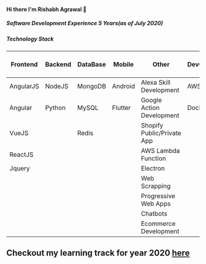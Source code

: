 #### Hi there I'm Rishabh Agrawal 👋 

##### Software Development Experience 5 Years(as of July 2020)

##### Technology Stack
|Frontend | Backend | DataBase| Mobile  | Other | DevOps | Other Tools & Skill
|-----------|----|-------|-------| -------|-------|-------|
|AngularJS| NodeJS | MongoDB | Android  |Alexa Skill Development | AWS | Elastic Search
|Angular| Python | MySQL |Flutter |  Google Action Development | Docker | Git
|VueJS| |  Redis| |Shopify Public/Private App
|ReactJS| |  || AWS Lambda Function
| Jquery |  | || Electron
| | | |  | Web Scrapping
| | | |  | Progressive Web Apps
| | | |  | Chatbots
| | | |  | Ecommerce Development 



## Checkout my learning track for year 2020 [here](https://github.com/users/LabN36/projects/1)
